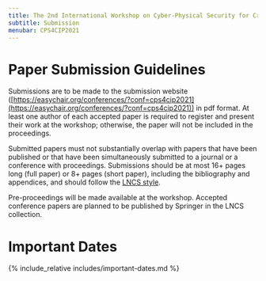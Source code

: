 ```yaml
---
title: The 2nd International Workshop on Cyber-Physical Security for Critical Infrastructures Protection (CPS4CIP 2021)
subtitle: Submission
menubar: CPS4CIP2021
---
```


# Paper Submission Guidelines
Submissions are to be made to the submission website ([https://easychair.org/conferences/?conf=cps4cip2021](https://easychair.org/conferences/?conf=cps4cip2021)) in pdf format. At least one author of each accepted paper is required to register and present their work at the workshop; otherwise, the paper will not be included in the proceedings.

Submitted papers must not substantially overlap with papers that have been published or that have been simultaneously submitted to a journal or a conference with proceedings. Submissions should be at most 16+ pages long (full paper) or 8+ pages (short paper), including the bibliography and appendices, and should follow the [LNCS style](http://www.springer.com/computer/lncs?SGWID=0-164-6-793341-0).

Pre-proceedings will be made available at the workshop. Accepted conference papers are planned to be published by Springer in the LNCS collection.

# Important Dates
{% include_relative includes/important-dates.md %}